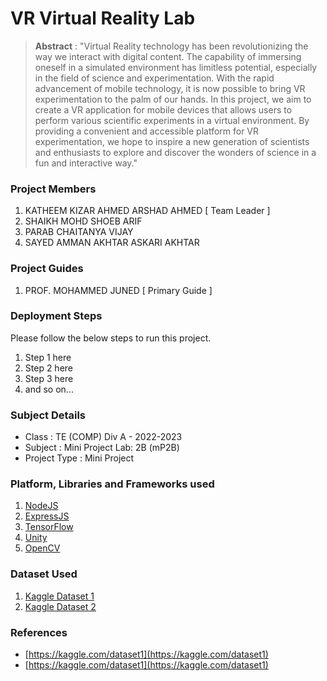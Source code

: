 # VR Virtual Reality Lab

> **Abstract** : "Virtual Reality technology has been
revolutionizing the way we interact with digital
content. The capability of immersing oneself in
a simulated environment has limitless
potential, especially in the field of science and
experimentation.
With the rapid advancement of mobile
technology, it is now possible to bring VR
experimentation to the palm of our hands. In
this project, we aim to create a VR application
for mobile devices that allows users to perform
various scientific experiments in a virtual
environment.
By providing a convenient and accessible
platform for VR experimentation, we hope to
inspire a new generation of scientists and
enthusiasts to explore and discover the
wonders of science in a fun and interactive
way."

### Project Members
1. KATHEEM KIZAR AHMED ARSHAD AHMED  [ Team Leader ] 
2. SHAIKH MOHD SHOEB ARIF 
3. PARAB CHAITANYA VIJAY 
4. SAYED AMMAN AKHTAR ASKARI AKHTAR 

### Project Guides
1. PROF. MOHAMMED JUNED   [ Primary Guide ] 

### Deployment Steps
Please follow the below steps to run this project.
1. Step 1 here
2. Step 2 here
3. Step 3 here
3. and so on...

### Subject Details
- Class : TE (COMP) Div A - 2022-2023
- Subject : Mini Project Lab: 2B (mP2B)
- Project Type : Mini Project

### Platform, Libraries and Frameworks used
1. [NodeJS](https://nodejs.org)
2. [ExpressJS](https://expressjs.org)
3. [TensorFlow](https://tensorflowjs.com)
4. [Unity](https://unity.com/download)
5. [OpenCV](https://sourceforge.net/projects/opencvsharp.mirror/)

### Dataset Used
1. [Kaggle Dataset 1](https://kaggle.com/dataset1)
2. [Kaggle Dataset 2](https://kaggle.com/dataset2)

### References
- [https://kaggle.com/dataset1](https://kaggle.com/dataset1)
- [https://kaggle.com/dataset1](https://kaggle.com/dataset1)
